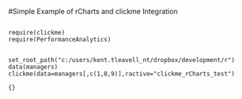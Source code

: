 #Simple Example of rCharts and clickme Integration

```{r}

require(clickme)
require(PerformanceAnalytics)


set_root_path("c:/users/kent.tleavell_nt/dropbox/development/r")
data(managers)
clickme(data=managers[,c(1,8,9)],ractive="clickme_rCharts_test")

{}